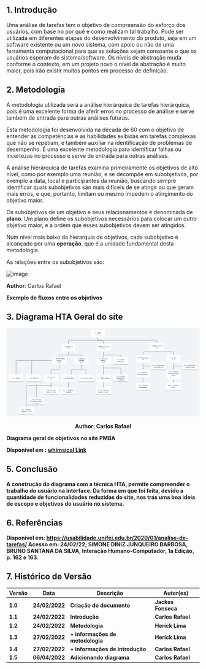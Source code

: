 ## 1. Introdução

Uma análise de tarefas tem o objetivo de compreensão do esforço dos usuários, com base no por quê e como realizam tal trabalho. Pode ser utilizada em diferentes etapas do desenvolvimento do produto, seja em um software existente ou um novo sistema, com apoio ou não de uma ferramenta computacional para que as soluções sejam consoante o que os usuários esperam do sistema/software. Os níveis de abstração muda conforme o contexto, em um projeto novo o nível de abstração é muito maior, pois irão existir muitos pontos em processo de definição.

## 2. Metodologia

A metodologia utilizada será a análise hierárquica de tarefas hierárquica, pois é uma excelente forma de aferir erros no processo de análise e serve também de entrada para outras análises futuras.

Esta metodologia foi desenvolvida na década de 60 com o objetivo de entender as competências e as habilidades exibidas em tarefas complexas que não se repetiam, e também auxiliar na identificação de problemas de desempenho. É uma excelente metodologia para identificar falhas ou incertezas no processo e serve de entrada para outras análises.

A análise hierárquica de tarefas examina primeiramente os objetivos de alto nível, como por exemplo uma reunião, e se decompôe em subobjetivos, por exemplo a data, local e participantes da reunião, buscando sempre identificar quais subobjetivos são mais difíceis de se atingir ou que geram mais erros, e que, portanto, limitam ou mesmo impedem o atingimento do objetivo maior.

Os subobjetivos de um objetivo e seus relacionamentos é denominada de **plano**. Um plano define os subobjetivos necessários para colocar um outro objetivo maior, e a ordem que esses subobjetivos devem ser atingidos.

Num nível mais baixo da hierarquia de objetivos, cada subobjetivo é alcançado por uma **operação**, que é a unidade fundamental desta metodologia.

As relações entre os subobjetivos são:

![image](./img/operacao.png)

<p><strong>Author</strong>: Carlos Rafael</p>
<p><strong>Exemplo de fluxos entre os objetivos</p>

## 3. Diagrama HTA Geral do site

![Diagrama de Tarefas](./img/analise_de_tarefas.png)

<p align="center" ><strong>Author</strong>: Carlos Rafael</p>

Diagrama geral de objetivos no site PMBA

Disponível em : [whimsical Link](https://whimsical.com/home-T6Dp9jefYawhh2mfteftur)

## 5. Conclusão

A construção do diagrama com a técnica HTA, permite compreender o trabalho do usuário na interface. Da forma em que foi feita, devido a quantidade de funcionalidades reduzidas do site, nos trás uma boa ideia de escopo e objetivos do usuário no sistema.

## 6. Referências

Disponível em: <https://usabilidade.unifei.edu.br/2020/01/analise-de-tarefas/> Acesso em: 24/02/22;
SIMONE DINIZ JUNQUEIRO BARBOSA, BRUNO SANTANA DA SILVA, Interação Humano-Computador, 1a Edição, p. 162 e 163.

## 7. Histórico de Versão

| Versão | Data       | Descrição                    | Autor(es)      |
| ------ | ---------- | ---------------------------- | -------------- |
| 1.0    | 24/02/2022 | Criação do documento         | Jackes Fonseca |
| 1.1    | 24/02/2022 | Introdução                   | Carlos Rafael  |
| 1.2    | 24/02/2022 | Metodologia                  | Herick Lima    |
| 1.3    | 27/02/2022 | + informações de metodologia | Herick Lima    |
| 1.4    | 27/02/2022 | + informações de introdução  | Carlos Rafael  |
| 1.5    | 06/04/2022 | Adicionando diagrama         | Carlos Rafael  |
